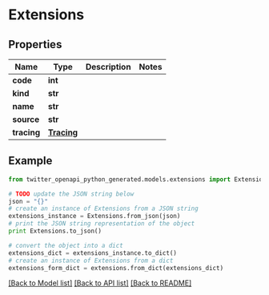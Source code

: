 # Extensions


## Properties

Name | Type | Description | Notes
------------ | ------------- | ------------- | -------------
**code** | **int** |  | 
**kind** | **str** |  | 
**name** | **str** |  | 
**source** | **str** |  | 
**tracing** | [**Tracing**](Tracing.md) |  | 

## Example

```python
from twitter_openapi_python_generated.models.extensions import Extensions

# TODO update the JSON string below
json = "{}"
# create an instance of Extensions from a JSON string
extensions_instance = Extensions.from_json(json)
# print the JSON string representation of the object
print Extensions.to_json()

# convert the object into a dict
extensions_dict = extensions_instance.to_dict()
# create an instance of Extensions from a dict
extensions_form_dict = extensions.from_dict(extensions_dict)
```
[[Back to Model list]](../README.md#documentation-for-models) [[Back to API list]](../README.md#documentation-for-api-endpoints) [[Back to README]](../README.md)


